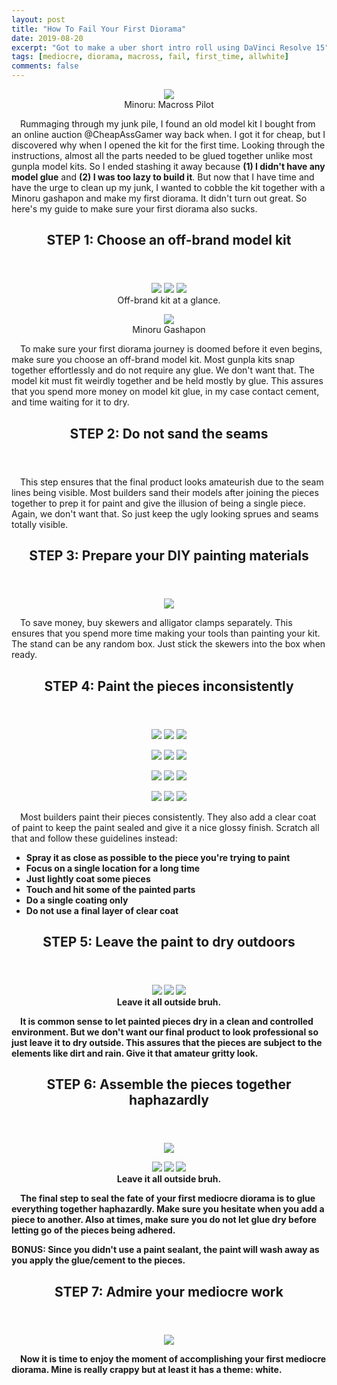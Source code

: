 ```yaml
---
layout: post
title: "How To Fail Your First Diorama"
date: 2019-08-20
excerpt: "Got to make a uber short intro roll using DaVinci Resolve 15"
tags: [mediocre, diorama, macross, fail, first_time, allwhite]
comments: false
---
```


<figure>
   <center>
	    <img src="/assets/img/2019-08-20/main.jpg">
      <figcaption align="center">Minoru: Macross Pilot</figcaption>
   </center>
</figure>

&ensp;&ensp;Rummaging through my junk pile, I found an old model kit I bought from an online auction @CheapAssGamer way back when. I got it for cheap, but I discovered why when I opened the kit for the first time. Looking through the instructions, almost all the parts needed to be glued together unlike most gunpla model kits. So I ended stashing it away because <b>(1) I didn't have any model glue</b> and <b>(2) I was too lazy to build it</b>. But now that I have time and have the urge to clean up my junk, I wanted to cobble the kit together with a Minoru gashapon and make my first diorama. It didn't turn out great. So here's my guide to make sure your first diorama also sucks.

<header>
  <h2> STEP 1: Choose an off-brand model kit</h2>
</header>

<figure class="third">
    <center>
	    <img src="/assets/img/2019-08-20/img1.jpg">
      <img src="/assets/img/2019-08-20/img3.jpg">
      <img src="/assets/img/2019-08-20/img4.jpg">
      <figcaption align="center">Off-brand kit at a glance.</figcaption>
    </center>
</figure> 
<figure>
   <center>
	    <img src="/assets/img/2019-08-20/img2.jpg">
      <figcaption align="center">Minoru Gashapon</figcaption>
   </center>
</figure>

&ensp;&ensp;To make sure your first diorama journey is doomed before it even begins, make sure you choose an off-brand model kit. Most gunpla kits snap together effortlessly and do not require any glue. We don't want that. The model kit must fit weirdly together and be held mostly by glue. This assures that you spend more money on model kit glue, in my case contact cement, and time waiting for it to dry.

<header>
  <h2> STEP 2: Do not sand the seams</h2>
</header>    

&ensp;&ensp;This step ensures that the final product looks amateurish due to the seam lines being visible. Most builders sand their models after joining the pieces together to prep it for paint and give the illusion of being a single piece. Again, we don't want that. So just keep the ugly looking sprues and seams totally visible.

<header>
  <h2> STEP 3: Prepare your DIY painting materials</h2>
</header>    

<figure>
   <center>
	    <img src="/assets/img/2019-08-20/paint_tools.jpg">
   </center>
</figure>

&ensp;&ensp;To save money, buy skewers and alligator clamps separately. This ensures that you spend more time making your tools than painting your kit. The stand can be any random box. Just stick the skewers into the box when ready.

<header>
  <h2> STEP 4: Paint the pieces inconsistently</h2>
</header>  

<figure class="third">
    <center>
	    <img src="/assets/img/2019-08-20/postpaint.jpg">
      <img src="/assets/img/2019-08-20/postpaint1.jpg">
      <img src="/assets/img/2019-08-20/postpaint2.jpg">
    </center>
</figure>

<figure class="third">
    <center>
	    <img src="/assets/img/2019-08-20/postpaint3.jpg">
      <img src="/assets/img/2019-08-20/postpaint5.jpg">
      <img src="/assets/img/2019-08-20/postpaint6.jpg">
    </center>
</figure>

<figure class="third">
    <center>
	    <img src="/assets/img/2019-08-20/postpaint7.jpg">
      <img src="/assets/img/2019-08-20/postpaint8.jpg">
      <img src="/assets/img/2019-08-20/postpaint9.jpg">
    </center>
</figure>

<figure class="third">
    <center>
	    <img src="/assets/img/2019-08-20/postpaint10.jpg">
      <img src="/assets/img/2019-08-20/postpaint11.jpg">
      <img src="/assets/img/2019-08-20/postpaint12.jpg">
    </center>
</figure>
&ensp;&ensp;Most builders paint their pieces consistently. They also add a clear coat of paint to keep the paint sealed and give it a nice glossy finish. Scratch all that and follow these guidelines instead:

<ul>
  <li><b>Spray it as close as possible to the piece you're trying to paint</li>
  <li><b>Focus on a single location for a long time</li>
  <li><b>Just lightly coat some pieces</b> </li>
  <li><b>Touch and hit some of the painted parts</b></li>
  <li><b>Do a single coating only</b></li>
  <li><b>Do not use a final layer of clear coat</b></li>
</ul>

<header>
  <h2> STEP 5: Leave the paint to dry outdoors</h2>
</header>   

<figure class="third">
    <center>
	    <img src="/assets/img/2019-08-20/paint_tree.jpg">
      <img src="/assets/img/2019-08-20/paint_tree3.jpg">
      <img src="/assets/img/2019-08-20/paint_tree4.jpg">
      <figcaption align="center">Leave it all outside bruh.</figcaption>
    </center>
</figure>

&ensp;&ensp;It is common sense to let painted pieces dry in a clean and controlled environment. But we don't want our final product to look professional so just leave it to dry outside. This assures that the pieces are subject to the elements like dirt and rain. Give it that amateur gritty look.

<header>
  <h2> STEP 6: Assemble the pieces together haphazardly</h2>
</header> 

<figure>
   <center>
	    <img src="/assets/img/2019-08-20/assemble4.jpg">
   </center>
</figure>

<figure class="third">
    <center>
	    <img src="/assets/img/2019-08-20/assemble1.jpg">
      <img src="/assets/img/2019-08-20/assemble2.jpg">
      <img src="/assets/img/2019-08-20/assemble3.jpg">
      <figcaption align="center">Leave it all outside bruh.</figcaption>
    </center>
</figure>

&ensp;&ensp;The final step to seal the fate of your first mediocre diorama is to glue everything together haphazardly. Make sure you hesitate when you add a piece to another. Also at times, make sure you do not let glue dry before letting go of the pieces being adhered. 

<b>BONUS: Since you didn't use a paint sealant, the paint will wash away as you apply the glue/cement to the pieces. </b> 

<header>
  <h2> STEP 7: Admire your mediocre work</h2>
</header> 

<figure>
   <center>
	    <img src="/assets/img/2019-08-20/last.jpg">
   </center>
</figure>

&ensp;&ensp;Now it is time to enjoy the moment of accomplishing your first mediocre diorama. Mine is really crappy but at least it has a theme: <b>white</b>.
